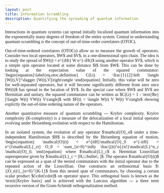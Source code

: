 ```yaml
---
layout: post
title: Information Scrambling
description: Quantifying the spreading of quantum information
---
```


<style>
.justified-text {
  font-family: 'EB Garamond', serif;
  text-align: justify;
}
</style>


<div class="justified-text">

<p>Interactions in quantum systems can spread initially localized quantum information into the exponentially many degrees of freedom of the entire system. Central to understanding quantum scrambling is the concept of out-of-time-order correlators (OTOC). </p>

<p>Out-of-time-ordered correlators (OTOCs) allow us to measure the growth of operators. Consider two local operators, $W$ and $V$, in a one-dimensional spin chain. The idea is to study  the spread of $W(t) = e^{iHt} W e^{-iHt}$ using another operator $V$, which is a simple spin operator located at some distance $l$ from $W$. This can be done by looking at the expectation value of the squared commutator:
\begin{equation}\label{eq.otoc.definition}
	C(l,t) = \frac{1}{2}\left \langle [W(t),V]^\dagger [W(t),V]\right\rangle
\end{equation}
Initially, this value will be zero for well-separated operators, but it will become significantly different from zero once $W(t)$ has spread to the location of $V$. In the special case where $W$ and $V$ are Hermitian and unitary, the squared commutator can be written as $C(l,t) = 1 -  \text{Re}[\langle W(t) VW(t) V\rangle]$ with $F(t) = \langle W(t) V W(t) V\rangle$ showing explictly the out-of-time ordering nature of the operators.</p>


<p>Another quantitative measure of quantum scrambling --- Krylov complexity. Krylov complexity (K-complexity) is a measure of the delocalization of a local initial operator evolving under Heisenberg evolution with respect to the Hamiltonian. </p>


<p>In an isolated system, the evolution of any operator $\mathcal{O}_o$ under a time-independent Hamiltonian $H$ is described by the Heisenberg equation of motion,
\begin{equation}
\mathcal{O}(t) = e^{itH}\mathcal{O}_0 e^{-itH} = e^{i\mathcal{L}_ct} O_0 = \sum_{n=0}^\infty \frac{(it)^n}{n!}\mathcal{L}^n_c \mathcal{O}_0,
\end{equation}
where $\mathcal{L}_c$ is Hermitian Liouvillian superoperator given by $\mathcal{L}_c = [H,\,\bullet\, ]$. The operator $\mathcal{O}(t)$ can be expressed as a span of the nested commutators with the initial operator due to the repeated action of the Liouvillian. One constructs an orthonormal basis $\{|O_n)\}_{n=0}^{K-1}$ from this nested span of commutators, by choosing a certain scalar product $(\cdot|\cdot)$ on operator space. This orthogonal basis is known as the \textit{Krylov basis} and is achieved with the Lanczos algorithm --- a three term recursive version of the Gram-Schmidt orthogonalization method.</p>


</div>

<!-- 
Example modified from [here](http://www.unexpected-vortices.com/sw/rippledoc/quick-markdown-example.html){:target="_blank"}.

H1 Header
============

Paragraphs are separated by a blank line.

2nd paragraph. *Italic*, **bold**, and `monospace`. Itemized lists
look like:

  * this one
  * that one
  * the other one

Note that the actual text
content starts at 4-columns in.

> Block quotes are
> written like so.
>
> They can span multiple paragraphs,
> if you like.


H2 Header
------------

Here's a numbered list:

 1. first item
 2. second item
 3. third item

Note again how the actual text starts at 4 columns in (4 characters
from the left side). Here's a code sample:

    # Let me re-iterate ...
    for i in 1 .. 10 { do-something(i) }

As you probably guessed, indented 4 spaces. By the way, instead of
indenting the block, you can use delimited blocks, if you like:

~~~
define foobar() {
    print "Welcome to flavor country!";
}
~~~

(which makes copying & pasting easier). You can optionally mark the
delimited block for Pandoc to syntax highlight it by specifying the languagae after the start of a block (e.g. `~~~cpp`) which would look like :

~~~cpp
#include <iostream>
using namespace std;

int main() 
{    
    cout << "Size of char: " << sizeof(char) << " byte" << endl;
    cout << "Size of int: " << sizeof(int) << " bytes" << endl;
    cout << "Size of float: " << sizeof(float) << " bytes" << endl;
    cout << "Size of double: " << sizeof(double) << " bytes" << endl;

    return 0;
}
~~~

### An H3 header ###

Now a nested list:

 1. First, get these ingredients:

      * carrots
      * celery
      * lentils

 2. Boil some water.

 3. Dump everything in the pot and follow
    this algorithm:

        find wooden spoon
        uncover pot
        stir
        cover pot
        balance wooden spoon precariously on pot handle
        wait 10 minutes
        goto first step (or shut off burner when done)

    Do not bump wooden spoon or it will fall.

Notice again how text always lines up on 4-space indents (including
that last line which continues item 3 above).

Here's a footnote [^1].

[^1]: Some footnote text.

Tables can look like this:

| Header 1 | Header 2                   | Header 3 |
|:--------:|:--------------------------:|:--------:|
| data1a   | Data is longer than header | 1        |
| d1b      | add a cell                 |          |
| lorem    | ipsum                      | 3        |
|          | empty outside cells        |          |
| skip     |                            | 5        |
| six      | Morbi purus                | 6        |


A horizontal rule follows.

***

Here's a definition list:

apples
  : Good for making applesauce.

oranges
  : Citrus!

tomatoes
  : There's no "e" in tomatoe.

Again, text is indented 4 spaces. (Put a blank line between each
term and  its definition to spread things out more.)

Here's a "line block" (note how whitespace is honored):

| Line one
|   Line too
| Line tree

and images can be specified like so:

![example image](https://images.unsplash.com/photo-1488190211105-8b0e65b80b4e?w=300&h=300&fit=crop "An exemplary image")

Inline math equation: $\omega = d\phi / dt$. Display
math should get its own line like so:

$$I = \int \rho R^{2} dV$$ -->
